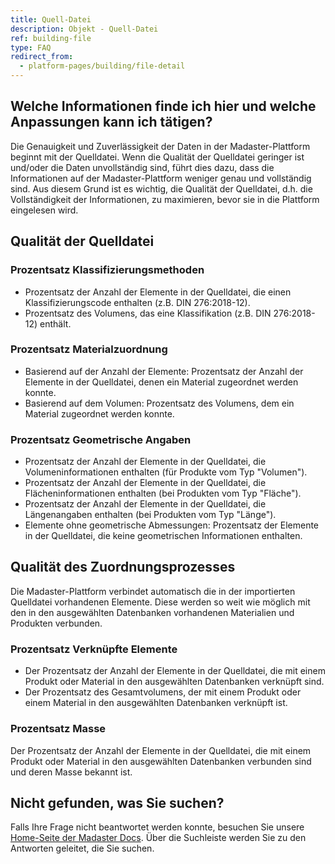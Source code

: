 ```yaml
---
title: Quell-Datei
description: Objekt - Quell-Datei
ref: building-file
type: FAQ
redirect_from:
  - platform-pages/building/file-detail
---
```


## Welche Informationen finde ich hier und welche Anpassungen kann ich tätigen?
Die Genauigkeit und Zuverlässigkeit der Daten in der Madaster-Plattform beginnt mit der Quelldatei. Wenn die Qualität der Quelldatei geringer ist und/oder die Daten unvollständig sind, führt dies dazu, dass die Informationen auf der Madaster-Plattform weniger genau und vollständig sind. Aus diesem Grund ist es wichtig, die Qualität der Quelldatei, d.h. die Vollständigkeit der Informationen, zu maximieren, bevor sie in die Plattform eingelesen wird.

## Qualität der Quelldatei
### Prozentsatz Klassifizierungsmethoden
- Prozentsatz der Anzahl der Elemente in der Quelldatei, die einen Klassifizierungscode enthalten (z.B. DIN 276:2018-12).
- Prozentsatz des Volumens, das eine Klassifikation (z.B. DIN 276:2018-12) enthält.

### Prozentsatz Materialzuordnung
- Basierend auf der Anzahl der Elemente: Prozentsatz der Anzahl der Elemente in der Quelldatei, denen ein Material zugeordnet werden konnte.
- Basierend auf dem Volumen: Prozentsatz des Volumens, dem ein Material zugeordnet werden konnte. 

### Prozentsatz Geometrische Angaben
- Prozentsatz der Anzahl der Elemente in der Quelldatei, die Volumeninformationen enthalten (für Produkte vom Typ "Volumen").
- Prozentsatz der Anzahl der Elemente in der Quelldatei, die Flächeninformationen enthalten (bei Produkten vom Typ "Fläche").
- Prozentsatz der Anzahl der Elemente in der Quelldatei, die Längenangaben enthalten (bei Produkten vom Typ "Länge").
- Elemente ohne geometrische Abmessungen: Prozentsatz der Elemente in der Quelldatei, die keine geometrischen Informationen enthalten. 

## Qualität des Zuordnungsprozesses
Die Madaster-Plattform verbindet automatisch die in der importierten Quelldatei vorhandenen Elemente. Diese werden so weit wie möglich mit den in den ausgewählten Datenbanken vorhandenen Materialien und Produkten verbunden.

### Prozentsatz Verknüpfte Elemente
- Der Prozentsatz der Anzahl der Elemente in der Quelldatei, die mit einem Produkt oder Material in den ausgewählten Datenbanken verknüpft sind.
- Der Prozentsatz des Gesamtvolumens, der mit einem Produkt oder einem Material in den ausgewählten Datenbanken verknüpft ist.

### Prozentsatz Masse
Der Prozentsatz der Anzahl der Elemente in der Quelldatei, die mit einem Produkt oder Material in den ausgewählten Datenbanken verbunden sind und deren Masse bekannt ist.

## Nicht gefunden, was Sie suchen?
Falls Ihre Frage nicht beantwortet werden konnte, besuchen Sie unsere <a href="/ch/de/" target="_blank">Home-Seite der Madaster Docs</a>. Über die Suchleiste werden Sie zu den Antworten geleitet, die Sie suchen.